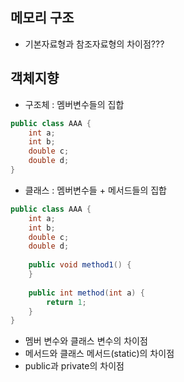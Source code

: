 ## 메모리 구조
* 기본자료형과 참조자료형의 차이점???

## 객체지향
* 구조체 : 멤버변수들의 집합
```java
public class AAA {
    int a;
    int b;
    double c;
    double d;
}
```
* 클래스 : 멤버변수들 + 메서드들의 집합
```java
public class AAA {
    int a;
    int b;
    double c;
    double d;
    
    public void method1() {        
    }
        
    public int method(int a) {
        return 1;
    }
}
```
* 멤버 변수와 클래스 변수의 차이점
* 메서드와 클래스 메서드(static)의 차이점
* public과 private의 차이점 
  
